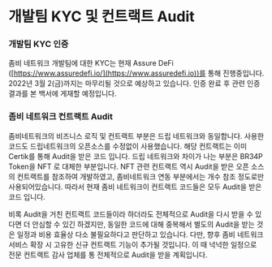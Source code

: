 # 개발팀 KYC 및 컨트랙트 Audit

### 개발팀 KYC 인증

좀비 네트워크 개발팀에 대한 KYC는 현재 Assure DeFi ([https://www.assuredefi.io/](https://www.assuredefi.io))를 통해 진행중입니다. 2022년 3월 2(금)까지는 마무리될 것으로 예상하고 있습니다. 인증 완료 후 관련 인증 결과를 본 백서에 게재할 예정입니다.&#x20;

### 좀비 네트워크 컨트랙트 Audit

좀비네트워크의 비즈니스 로직 및 컨트랙트 부분은 드립 네트워크와 동일합니다. 사용한 코드도 드립네트워크의 오픈소스를 수정없이 사용했습니다. 해당 컨트랙트는 이미 Certik를 통해 Audit을 받은 코드 입니다. 드립 네트워크와 차이가 나는 부분은 BR34P Token을 NFT 로 대체한 부분입니다. NFT 관련 컨트랙트 역시 Audit을 받은 오픈 소스의 컨트랙트를 참조하여 개발하였고, 좀비네트워크 연동 부분에서는 개수 참조 정도로만 사용되어있습니다. 따라서 현재 좀비 네트워크이 컨트랙트 코드들은 모두 Audit을 받은 코드 입니다.

비록 Audit을 거친 컨트랙트 코드들이라 하더라도 전체적으로 Audit을 다시 받을 수 있다면 더 안심할 수 있긴 하겠지만, 동일한 코드에 대해 중복해서 별도의 Audit을 받는 것은 일정과 비용 효율상 다소 불필요하다고 판단하고 있습니다. 다만, 향후 좀비 네트워크 서비스 확장 시 고유한 신규 컨트랙트 기능이 추가될 것입니다. 이 때 넉넉한 일정으로 전문 컨트랙트 감사 업체를 통 전체적으로 Audit을 받을 계획입니다.
